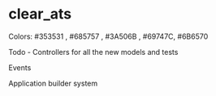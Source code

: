 # clear_ats

Colors: #353531 , #685757 , #3A506B , #69747C, #6B6570

Todo - Controllers for all the new models and tests

Events

Application builder system


